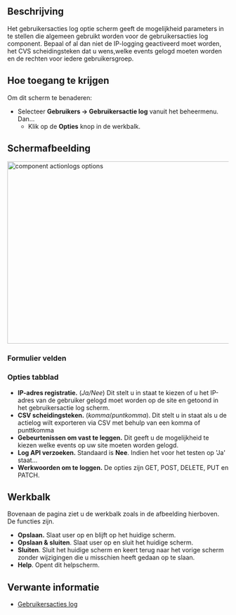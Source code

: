 <!-- Filename: Help4.x:User_Actions_Log:_Options / Display title: Gebruikersacties log: Opties -->

## Beschrijving

Het gebruikersacties log optie scherm geeft de mogelijkheid parameters
in te stellen die algemeen gebruikt worden voor de gebruikersacties log
component. Bepaal of al dan niet de IP-logging geactiveerd moet worden,
het CVS scheidingsteken dat u wens,welke events gelogd moeten worden en
de rechten voor iedere gebruikersgroep.

## Hoe toegang te krijgen

Om dit scherm te benaderen:

- Selecteer **Gebruikers → Gebruikersactie log** vanuit het
  beheermenu. Dan...
  - Klik op de **Opties** knop in de werkbalk.

## Schermafbeelding

<img
src="https://docs.joomla.org/images/thumb/8/85/Help-4x-component-actionlogs-options-nl.png/800px-Help-4x-component-actionlogs-options-nl.png"
decoding="async"
srcset="https://docs.joomla.org/images/8/85/Help-4x-component-actionlogs-options-nl.png 1.5x"
data-file-width="1190" data-file-height="616" width="800" height="414"
alt="component actionlogs options" />

### Formulier velden

### Opties tabblad

- **IP-adres registratie.** (*Ja/Nee*) Dit stelt u in staat te kiezen of
  u het IP-adres van de gebruiker gelogd moet worden op de site en
  getoond in het gebruikersactie log scherm.
- **CSV scheidingsteken.** (*komma*/*puntkomma*). Dit stelt u in staat
  als u de actielog wilt exporteren via CSV met behulp van een komma of
  punttkomma
- **Gebeurtenissen om vast te leggen.** Dit geeft u de mogelijkheid te
  kiezen welke events op uw site moeten worden gelogd.
- **Log API verzoeken.** Standaard is **Nee**. Indien het voor het
  testen op 'Ja' staat...
- **Werkwoorden om te loggen.** De opties zijn GET, POST, DELETE, PUT en
  PATCH.

## Werkbalk

Bovenaan de pagina ziet u de werkbalk zoals in de afbeelding hierboven.
De functies zijn.

- **Opslaan.** Slaat user op en blijft op het huidige scherm.
- **Opslaan & sluiten**. Slaat user op en sluit het huidige scherm.
- **Sluiten**. Sluit het huidige scherm en keert terug naar het vorige
  scherm zonder wijzigingen die u misschien heeft gedaan op te slaan.
- **Help**. Opent dit helpscherm.

## Verwante informatie

- [Gebruikersacties
  log](https://docs.joomla.org/J3.x:User_Action_Logs/nl "J3.x:User Action Logs/nl")
